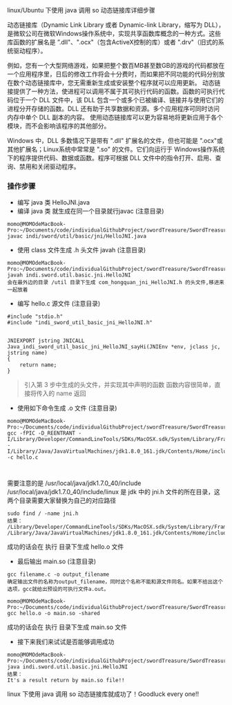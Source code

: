 ﻿﻿linux/Ubuntu 下使用 java 调用 so 动态链接库详细步骤


动态链接库（Dynamic Link Library 或者 Dynamic-link Library，缩写为 DLL），是微软公司在微软Windows操作系统中，实现共享函数库概念的一种方式。这些库函数的扩展名是 ”.dll"、".ocx"（包含ActiveX控制的库）或者 ".drv"（旧式的系统驱动程序）。

例如，您有一个大型网络游戏，如果把整个数百MB甚至数GB的游戏的代码都放在一个应用程序里，日后的修改工作将会十分费时，而如果把不同功能的代码分别放在数个动态链接库中，您无需重新生成或安装整个程序就可以应用更新。
动态链接提供了一种方法，使进程可以调用不属于其可执行代码的函数。函数的可执行代码位于一个 DLL 文件中，该 DLL 包含一个或多个已被编译、链接并与使用它们的进程分开存储的函数。DLL 还有助于共享数据和资源。多个应用程序可同时访问内存中单个 DLL 副本的内容。
使用动态链接库可以更为容易地将更新应用于各个模块，而不会影响该程序的其他部分。


Windows 中，DLL 多数情况下是带有 ".dll" 扩展名的文件，但也可能是 ".ocx"或其他扩展名；Linux系统中常常是 ".so" 的文件。它们向运行于 Windows操作系统下的程序提供代码、数据或函数。程序可根据 DLL 文件中的指令打开、启用、查询、禁用和关闭驱动程序。

### 操作步骤
- 编写 java 类 HelloJNI.java 
- 编译 java 类 就生成在同一个目录就行javac (注意目录)
```
momo@MOMOdeMacBook-Pro:~/Documents/code/individualGithubProject/swordTreasure/SwordTreasure/SwordUtil/src/test/java$ 
javac indi/sword/util/basic/jni/HelloJNI.java
```
- 使用 class 文件生成 .h 头文件 javah (注意目录)
```
momo@MOMOdeMacBook-Pro:~/Documents/code/individualGithubProject/swordTreasure/SwordTreasure/SwordUtil/src/test/java$ 
javah indi.sword.util.basic.jni.HelloJNI
﻿会在最外边的目录 /util 目录下生成 com_hongquan_jni_HelloJNI.h 的头文件,移进来一起放着
```
- 编写 hello.c 源文件 (注意目录)
```$xslt
#include "stdio.h"  
#include "indi_sword_util_basic_jni_HelloJNI.h"  
  
  
JNIEXPORT jstring JNICALL Java_indi_sword_util_basic_jni_HelloJNI_sayHi(JNIEnv *env, jclass jc, jstring name)  
{  
    return name;  
}  
```
> 引入第 3 步中生成的头文件，并实现其中声明的函数
函数内容很简单，直接将传入的 name 返回

- ﻿使用如下命令生成 .o 文件 (注意目录)
```$xslt 
momo@MOMOdeMacBook-Pro:~/Documents/code/individualGithubProject/swordTreasure/SwordTreasure/SwordUtil/src/test/java/indi/sword/util/basic/jni$ 
gcc -fPIC -D_REENTRANT -I/Library/Developer/CommandLineTools/SDKs/MacOSX.sdk/System/Library/Frameworks/JavaVM.framework/Versions/A/Headers -I/Library/Java/JavaVirtualMachines/jdk1.8.0_161.jdk/Contents/Home/include -c hello.c
﻿﻿
  
```
﻿需要注意的是
/usr/local/java/jdk1.7.0_40/include
/usr/local/java/jdk1.7.0_40/include/linux
是 jdk 中的 jni.h 文件的所在目录，这两个目录需要大家替换为自己的对应路径
```$xslt
sudo find / -name jni.h
结果：
/Library/Developer/CommandLineTools/SDKs/MacOSX.sdk/System/Library/Frameworks/JavaVM.framework/Versions/A/Headers/jni.h
/Library/Java/JavaVirtualMachines/jdk1.8.0_161.jdk/Contents/Home/include/jni.h
```

成功的话会在 执行 目录下生成 hello.o 文件

- ﻿最后输出 main.so  (注意目录)
```$xslt
gcc filename.c -o output_filename
确定输出文件的名称为output_filename，同时这个名称不能和源文件同名。如果不给出这个选项，gcc就给出预设的可执行文件a.out。
```
``` 
momo@MOMOdeMacBook-Pro:~/Documents/code/individualGithubProject/swordTreasure/SwordTreasure/SwordUtil/src/test/java/indi/sword/util/basic/jni$ 
gcc hello.o -o main.so -shared

```
成功的话会在 执行 目录下生成 main.so 文件

- ﻿接下来我们来试试是否能够调用成功
```$xslt
momo@MOMOdeMacBook-Pro:~/Documents/code/individualGithubProject/swordTreasure/SwordTreasure/SwordUtil/src/test/java$
java indi.sword.util.basic.jni.HelloJNI
结果：
It's a result return by main.so file!! 
```


﻿linux 下使用 java 调用 so 动态链接库就成功了！Goodluck every one!!